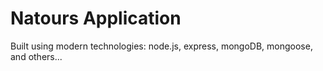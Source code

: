 # Natours Application

Built using modern technologies: node.js, express, mongoDB, mongoose, and others...